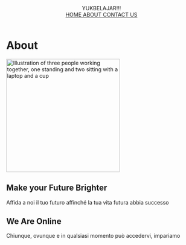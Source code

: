 <html lang="en">
 <head>
  <meta charset="utf-8"/>
  <meta content="width=device-width, initial-scale=1.0" name="viewport"/>
  <title>
   About - YUKBELAJAR
  </title>
  <script src="https://cdn.tailwindcss.com">
  </script>
  <link href="https://cdnjs.cloudflare.com/ajax/libs/font-awesome/5.15.3/css/all.min.css" rel="stylesheet"/>
 </head>
 <body class="bg-gradient-to-r from-teal-200 to-blue-200 min-h-screen flex flex-col items-center">
  <header class="w-full flex justify-between items-center p-4 bg-white shadow-md">
   <div class="text-black font-bold">
    YUKBELAJAR!!!
   </div>
   <nav class="space-x-4">
    <a class="text-black hover:underline" href="#">
     HOME
    </a>
    <a class="text-blue-600 font-bold hover:underline" href="#">
     ABOUT
    </a>
    <a class="text-black hover:underline" href="#">
     CONTACT US
    </a>
   </nav>
  </header>
  <main class="flex flex-col items-center mt-10">
   <h1 class="text-4xl font-bold mb-6">
    About
   </h1>
   <div class="flex flex-col md:flex-row items-center md:items-start space-y-6 md:space-y-0 md:space-x-10">
    <img alt="Illustration of three people working together, one standing and two sitting with a laptop and a cup" class="w-64 h-64" height="300" src="https://storage.googleapis.com/a1aa/image/9NPZSun7PVYCLptBRbUA4DarmNO1Ej00ik0A2jlZQBvfzLeTA.jpg" width="300"/>
    <div class="text-center md:text-left">
     <h2 class="text-2xl font-bold mb-4">
      Make your Future Brighter
     </h2>
     <p class="mb-6">
      Affida a noi il tuo futuro affinché la tua vita futura abbia successo
     </p>
     <h2 class="text-2xl font-bold mb-4">
      We Are Online
     </h2>
     <p>
      Chiunque, ovunque e in qualsiasi momento può accedervi, impariamo
     </p>
    </div>
   </div>
  </main>
 </body>
</html>
